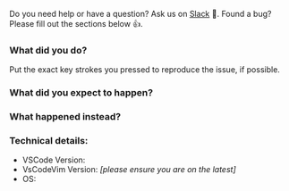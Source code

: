 Do you need help or have a question? Ask us on [Slack](https://vscodevim-slackin.azurewebsites.net/) 👫.
Found a bug? Please fill out the sections below 👍.

### What did you do?

Put the exact key strokes you pressed to reproduce the issue, if possible.

### What did you expect to happen?

### What happened instead?

### Technical details:

* VSCode Version:
* VsCodeVim Version: *[please ensure you are on the latest]*
* OS: 
